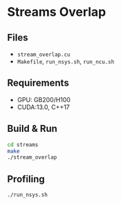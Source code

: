 # Streams Overlap

## Files
- `stream_overlap.cu`
- `Makefile`, `run_nsys.sh`, `run_ncu.sh`

## Requirements
- GPU: GB200/H100
- CUDA:13.0, C++17

## Build & Run
```bash
cd streams
make
./stream_overlap
```

## Profiling
```bash
./run_nsys.sh
```